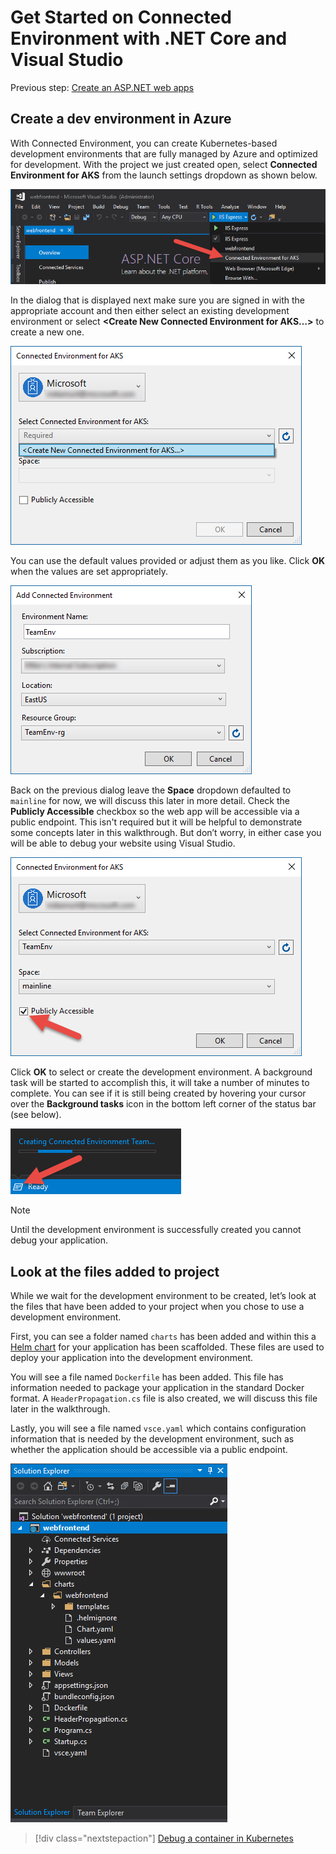 # Get Started on Connected Environment with .NET Core and Visual Studio

Previous step: [Create an ASP.NET web apps](get-started-netcore-visualstudio-02.md)

## Create a dev environment in Azure
With Connected Environment, you can create Kubernetes-based development environments that are fully managed by Azure and optimized for development. With the project we just created open, select **Connected Environment for AKS** from the launch settings dropdown as shown below.

![](images/LaunchSettings.png)

In the dialog that is displayed next make sure you are signed in with the appropriate account and then either select an existing development environment or select **<Create New Connected Environment for AKS…>** to create a new one.

![](images/ConnectedEnvDialog.png)

You can use the default values provided or adjust them as you like. Click **OK** when the values are set appropriately.

![](images/NewEnvDialog.png)

Back on the previous dialog leave the **Space** dropdown defaulted to `mainline` for now, we will discuss this later in more detail. Check the **Publicly Accessible** checkbox so the web app will be accessible via a public endpoint. This isn't required but it will be helpful to demonstrate some concepts later in this walkthrough. But don’t worry, in either case you will be able to debug your website using Visual Studio.

![](images/ConnectedEnvDialog2.png)

Click **OK** to select or create the development environment. A background task will be started to accomplish this, it will take a number of minutes to complete. You can see if it is still being created by hovering your cursor over the **Background tasks** icon in the bottom left corner of the status bar (see below).

![](images/BackgroundTasks.png)

> [!Note]
Until the development environment is successfully created you cannot debug your application.

## Look at the files added to project
While we wait for the development environment to be created, let’s look at the files that have been added to your project when you chose to use a development environment.

First, you can see a folder named `charts` has been added and within this a [Helm chart](https://docs.helm.sh) for your application has been scaffolded. These files are used to deploy your application into the development environment.

You will see a file named `Dockerfile` has been added. This file has information needed to package your application in the standard Docker format. A `HeaderPropagation.cs` file is also created, we will discuss this file later in the walkthrough. 

Lastly, you will see a file named `vsce.yaml` which contains configuration information that is needed by the development environment, such as whether the application should be accessible via a public endpoint.

![](images/ProjectFiles.png)

> [!div class="nextstepaction"]
> [Debug a container in Kubernetes](get-started-netcore-visualstudio-04.md)